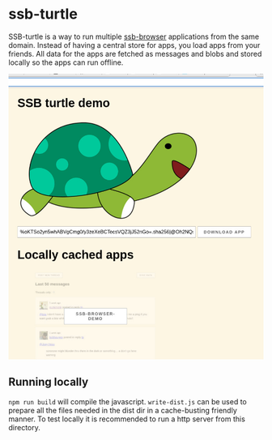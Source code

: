 # ssb-turtle

SSB-turtle is a way to run multiple
[ssb-browser](https://github.com/arj03/ssb-browser-core) applications
from the same domain. Instead of having a central store for apps, you
load apps from your friends. All data for the apps are fetched as
messages and blobs and stored locally so the apps can run offline.

![Screenshot of ssb turtle][screenshot]

[screenshot]: assets/screenshot.jpg

## Running locally

`npm run build` will compile the javascript. `write-dist.js` can be
used to prepare all the files needed in the dist dir in a
cache-busting friendly manner. To test locally it is recommended to
run a http server from this directory.
